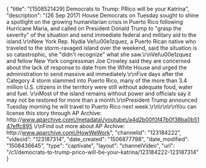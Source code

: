 {
    "title": "[1508521429] Democrats to Trump: PRico will be your Katrina",
    "description": "(26 Sep 2017) House Democrats on Tuesday sought to shine a spotlight on the growing humanitarian crisis in Puerto Rico following Hurricane Maria, and called on President Donald Trump to \"grasp the severity\" of the situation and send immediate federal and military aid to the island.\r\nNew York Rep. Nydia Vel\u00e1zquez, a Puerto Rican native who traveled to the storm-ravaged island over the weekend, said the situation is so catastrophic, she \"didn't recognize\" what she saw.\r\nVel\u00e1zquez and fellow New York congressman Joe Crowley said they are concerned about the lack of response to date from the White House and urged the administration to send massive aid immediately.\r\nFive days after the Category 4 storm slammed into Puerto Rico, many of the more than 3.4 million U.S. citizens in the territory were still without adequate food, water and fuel.  \r\nMost of the island remains without power and officials say it may not be restored for more than a month.\r\nPresident Trump announced Tuesday morning he will travel to Puerto Rico next week.\r\n\r\n\r\nYou can license this story through AP Archive: http:\/\/www.aparchive.com\/metadata\/youtube\/a4d2b00f0f47b0f38ba0b5147effc895 \r\nFind out more about AP Archive: http:\/\/www.aparchive.com\/HowWeWork",
    "channelid": "123184222",
    "videoid": "123187314",
    "date_created": "1506877798",
    "date_modified": "1508436645",
    "type": "captivate",
    "layout": "channelVideo",
    "url": "\/c1\/democrats-to-trump-prico-will-be-your-katrina\/123184222-123187314"
}